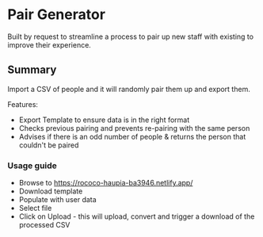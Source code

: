 # Pair Generator

Built by request to streamline a process to pair up new staff with existing to improve their experience.

## Summary

Import a CSV of people and it will randomly pair them up and export them.

Features:
- Export Template to ensure data is in the right format
- Checks previous pairing and prevents re-pairing with the same person
- Advises if there is an odd number of people & returns the person that couldn't be paired

### Usage guide

- Browse to https://rococo-haupia-ba3946.netlify.app/
- Download template
- Populate with user data
- Select file
- Click on Upload - this will upload, convert and trigger a download of the processed CSV
